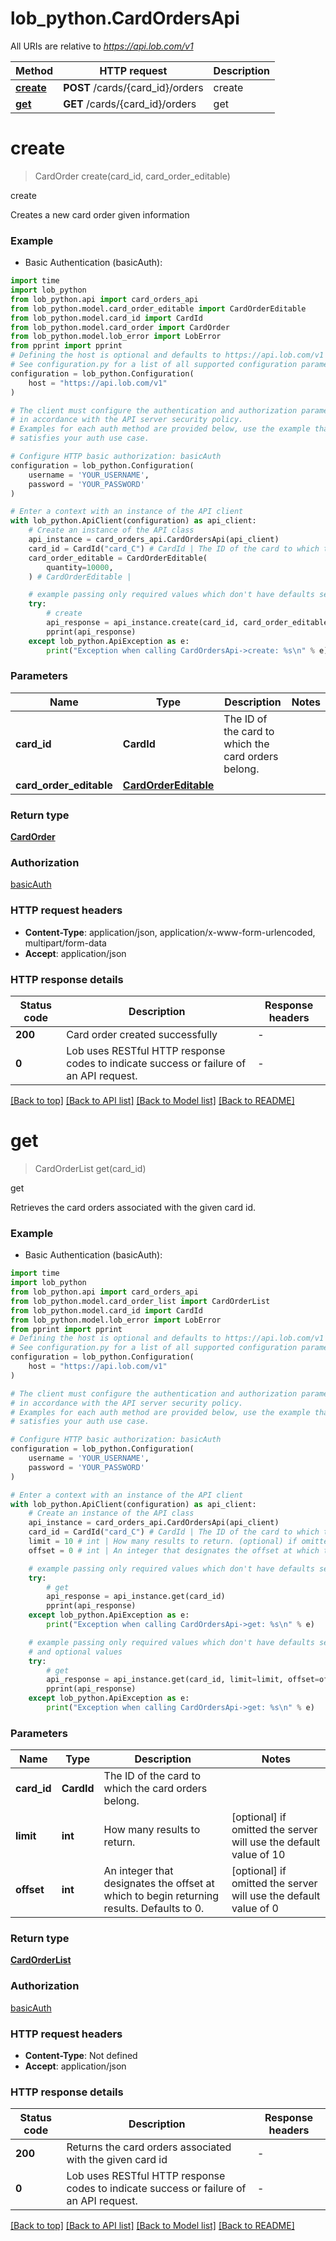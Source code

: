 # lob_python.CardOrdersApi

All URIs are relative to *https://api.lob.com/v1*

Method | HTTP request | Description
------------- | ------------- | -------------
[**create**](CardOrdersApi.md#create) | **POST** /cards/{card_id}/orders | create
[**get**](CardOrdersApi.md#get) | **GET** /cards/{card_id}/orders | get


# **create**
> CardOrder create(card_id, card_order_editable)

create

Creates a new card order given information

### Example

* Basic Authentication (basicAuth):

```python
import time
import lob_python
from lob_python.api import card_orders_api
from lob_python.model.card_order_editable import CardOrderEditable
from lob_python.model.card_id import CardId
from lob_python.model.card_order import CardOrder
from lob_python.model.lob_error import LobError
from pprint import pprint
# Defining the host is optional and defaults to https://api.lob.com/v1
# See configuration.py for a list of all supported configuration parameters.
configuration = lob_python.Configuration(
    host = "https://api.lob.com/v1"
)

# The client must configure the authentication and authorization parameters
# in accordance with the API server security policy.
# Examples for each auth method are provided below, use the example that
# satisfies your auth use case.

# Configure HTTP basic authorization: basicAuth
configuration = lob_python.Configuration(
    username = 'YOUR_USERNAME',
    password = 'YOUR_PASSWORD'
)

# Enter a context with an instance of the API client
with lob_python.ApiClient(configuration) as api_client:
    # Create an instance of the API class
    api_instance = card_orders_api.CardOrdersApi(api_client)
    card_id = CardId("card_C") # CardId | The ID of the card to which the card orders belong.
    card_order_editable = CardOrderEditable(
        quantity=10000,
    ) # CardOrderEditable | 

    # example passing only required values which don't have defaults set
    try:
        # create
        api_response = api_instance.create(card_id, card_order_editable)
        pprint(api_response)
    except lob_python.ApiException as e:
        print("Exception when calling CardOrdersApi->create: %s\n" % e)
```


### Parameters

Name | Type | Description  | Notes
------------- | ------------- | ------------- | -------------
 **card_id** | **CardId**| The ID of the card to which the card orders belong. |
 **card_order_editable** | [**CardOrderEditable**](CardOrderEditable.md)|  |

### Return type

[**CardOrder**](CardOrder.md)

### Authorization

[basicAuth](../README.md#basicAuth)

### HTTP request headers

 - **Content-Type**: application/json, application/x-www-form-urlencoded, multipart/form-data
 - **Accept**: application/json


### HTTP response details

| Status code | Description | Response headers |
|-------------|-------------|------------------|
**200** | Card order created successfully |  -  |
**0** | Lob uses RESTful HTTP response codes to indicate success or failure of an API request. |  -  |

[[Back to top]](#) [[Back to API list]](../README.md#documentation-for-api-endpoints) [[Back to Model list]](../README.md#documentation-for-models) [[Back to README]](../README.md)

# **get**
> CardOrderList get(card_id)

get

Retrieves the card orders associated with the given card id.

### Example

* Basic Authentication (basicAuth):

```python
import time
import lob_python
from lob_python.api import card_orders_api
from lob_python.model.card_order_list import CardOrderList
from lob_python.model.card_id import CardId
from lob_python.model.lob_error import LobError
from pprint import pprint
# Defining the host is optional and defaults to https://api.lob.com/v1
# See configuration.py for a list of all supported configuration parameters.
configuration = lob_python.Configuration(
    host = "https://api.lob.com/v1"
)

# The client must configure the authentication and authorization parameters
# in accordance with the API server security policy.
# Examples for each auth method are provided below, use the example that
# satisfies your auth use case.

# Configure HTTP basic authorization: basicAuth
configuration = lob_python.Configuration(
    username = 'YOUR_USERNAME',
    password = 'YOUR_PASSWORD'
)

# Enter a context with an instance of the API client
with lob_python.ApiClient(configuration) as api_client:
    # Create an instance of the API class
    api_instance = card_orders_api.CardOrdersApi(api_client)
    card_id = CardId("card_C") # CardId | The ID of the card to which the card orders belong.
    limit = 10 # int | How many results to return. (optional) if omitted the server will use the default value of 10
    offset = 0 # int | An integer that designates the offset at which to begin returning results. Defaults to 0. (optional) if omitted the server will use the default value of 0

    # example passing only required values which don't have defaults set
    try:
        # get
        api_response = api_instance.get(card_id)
        pprint(api_response)
    except lob_python.ApiException as e:
        print("Exception when calling CardOrdersApi->get: %s\n" % e)

    # example passing only required values which don't have defaults set
    # and optional values
    try:
        # get
        api_response = api_instance.get(card_id, limit=limit, offset=offset)
        pprint(api_response)
    except lob_python.ApiException as e:
        print("Exception when calling CardOrdersApi->get: %s\n" % e)
```


### Parameters

Name | Type | Description  | Notes
------------- | ------------- | ------------- | -------------
 **card_id** | **CardId**| The ID of the card to which the card orders belong. |
 **limit** | **int**| How many results to return. | [optional] if omitted the server will use the default value of 10
 **offset** | **int**| An integer that designates the offset at which to begin returning results. Defaults to 0. | [optional] if omitted the server will use the default value of 0

### Return type

[**CardOrderList**](CardOrderList.md)

### Authorization

[basicAuth](../README.md#basicAuth)

### HTTP request headers

 - **Content-Type**: Not defined
 - **Accept**: application/json


### HTTP response details

| Status code | Description | Response headers |
|-------------|-------------|------------------|
**200** | Returns the card orders associated with the given card id |  -  |
**0** | Lob uses RESTful HTTP response codes to indicate success or failure of an API request. |  -  |

[[Back to top]](#) [[Back to API list]](../README.md#documentation-for-api-endpoints) [[Back to Model list]](../README.md#documentation-for-models) [[Back to README]](../README.md)

